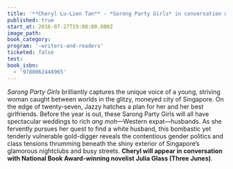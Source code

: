 ```yaml
---
title: '**Cheryl Lu-Lien Tan** - *Sarong Party Girls* in conversation with Julia Glass (*Three Junes*)'
published: true
start_at: 2016-07-27T19:00:00.000Z
image_path:
book_category:
program: '-writers-and-readers'
ticketed: false
test:
book_isbn:
  - '9780062448965'
---
```



*Sarong Party Girls* brilliantly captures the unique voice of a young, striving woman caught between worlds in the glitzy, moneyed city of Singapore. On the edge of twenty-seven, Jazzy hatches a plan for her and her best girlfriends. Before the year is out, these Sarong Party Girls will all have spectacular weddings to rich *ang moh*—Western expat—husbands. As she fervently pursues her quest to find a white husband, this bombastic yet tenderly vulnerable gold-digger reveals the contentious gender politics and class tensions thrumming beneath the shiny exterior of Singapore’s glamorous nightclubs and busy streets. **Cheryl will appear in conversation with National Book Award-winning novelist Julia Glass (Three Junes)**.